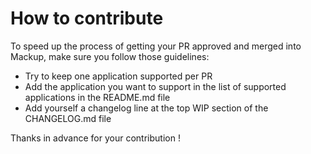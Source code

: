 # How to contribute

To speed up the process of getting your PR approved and merged into Mackup, make sure you follow those guidelines:
- Try to keep one application supported per PR
- Add the application you want to support in the list of supported applications in the README.md file
- Add yourself a changelog line at the top WIP section of the CHANGELOG.md file

Thanks in advance for your contribution !
